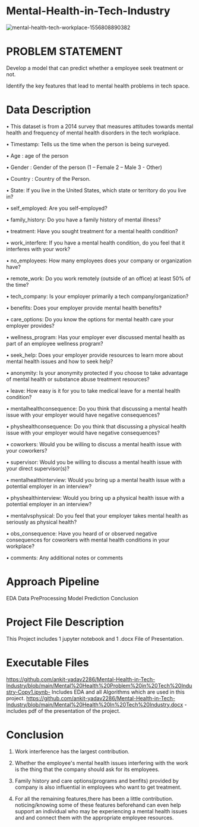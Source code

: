 # Mental-Health-in-Tech-Industry

![mental-health-tech-workplace-1556808890382](https://user-images.githubusercontent.com/107911669/187029920-875a7c84-6e03-4afc-b441-a2e7217461a2.jpg)

# PROBLEM STATEMENT
Develop a model that can predict whether a employee seek treatment or not.

Identify the key features that lead to mental health problems in tech space.

# Data Description

•	This dataset is from a 2014 survey that measures attitudes towards mental health and frequency of mental health disorders in the tech workplace.

•	Timestamp: Tells us the time when the person is being surveyed.

•	Age : age of the person 

•	Gender : Gender of the person (1 – Female  2 – Male  3 - Other)

•	Country : Country of the Person.

•	State: If you live in the United States, which state or territory do you live in?

•	self_employed: Are you self-employed?

•	family_history: Do you have a family history of mental illness?

•	treatment: Have you sought treatment for a mental health condition?

•	work_interfere: If you have a mental health condition, do you feel that it interferes with your work?

•	no_employees: How many employees does your company or organization have?

•	remote_work: Do you work remotely (outside of an office) at least 50% of the time?

•	tech_company: Is your employer primarily a tech company/organization?

•	benefits: Does your employer provide mental health benefits?

•	care_options: Do you know the options for mental health care your employer provides?

•	wellness_program: Has your employer ever discussed mental health as part of an employee wellness program?

•	seek_help: Does your employer provide resources to learn more about mental health issues and how to seek help?

•	anonymity: Is your anonymity protected if you choose to take advantage of mental health or substance abuse treatment resources?

•	leave: How easy is it for you to take medical leave for a mental health condition?

•	mentalhealthconsequence: Do you think that discussing a mental health issue with your employer would have negative consequences?

•	physhealthconsequence: Do you think that discussing a physical health issue with your employer would have negative consequences?

•	coworkers: Would you be willing to discuss a mental health issue with your coworkers?

•	supervisor: Would you be willing to discuss a mental health issue with your direct supervisor(s)?

•	mentalhealthinterview: Would you bring up a mental health issue with a potential employer in an interview?

•	physhealthinterview: Would you bring up a physical health issue with a potential employer in an interview?

•	mentalvsphysical: Do you feel that your employer takes mental health as seriously as physical health?


•	obs_consequence: Have you heard of or observed negative consequences for coworkers with mental health conditions in your workplace?

•	comments: Any additional notes or comments

# Approach Pipeline

EDA 
Data PreProcessing
Model Prediction
Conclusion

# Project File Description

This Project includes 1 jupyter notebook and 1 .docx File of Presentation.

# Executable Files

https://github.com/ankit-yadav2286/Mental-Health-in-Tech-Industry/blob/main/Mental%20Health%20Problem%20in%20Tech%20Industry-Copy1.ipynb- Includes EDA and all Algorithms which are used in this project.
https://github.com/ankit-yadav2286/Mental-Health-in-Tech-Industry/blob/main/Mental%20Health%20In%20Tech%20Industry.docx - includes pdf of the presentation of the project.


# Conclusion

1.	Work interference has the largest contribution.

2.	 Whether the employee's mental health issues interfering with the work is the thing that the company should ask for its employees. 


3.	Family history and care options(programs and benfits) provided by company is also influential in employees who want to get treatment.

4.	For all the remaining features,there has been a little contribution. noticing/knowing some of these features beforehand can even help support an individual who may be experiencing a mental health issues and and connect them with the appropriate employee resources.




